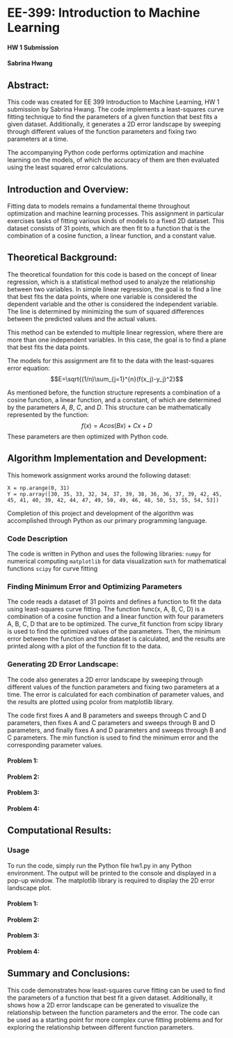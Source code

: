 # EE-399: Introduction to Machine Learning
#### HW 1 Submission
#### Sabrina Hwang

## Abstract:
This code was created for EE 399 Introduction to Machine Learning, HW 1 submission by Sabrina Hwang. 
The code implements a least-squares curve fitting technique to find the parameters of a given function 
that best fits a given dataset. Additionally, it generates a 2D error landscape by sweeping through 
different values of the function parameters and fixing two parameters at a time.

The accompanying Python code performs optimization and machine learning on the models, of which the 
accuracy of them are then evaluated using the least squared error calculations. 

## Introduction and Overview:
Fitting data to models remains a fundamental theme throughout optimization and machine learning processes. 
This assignment in particular exercises tasks of fitting various kinds of models to a fixed 2D dataset. 
This dataset consists of 31 points, which are then fit to a function that is the combination of a cosine
function, a linear function, and a constant value. 

## Theoretical Background:
The theoretical foundation for this code is based on the concept of linear regression, which is a 
statistical method used to analyze the relationship between two variables. In simple linear regression, 
the goal is to find a line that best fits the data points, where one variable is considered the
dependent variable and the other is considered the independent variable. The line is determined by 
minimizing the sum of squared differences between the predicted values and the actual values.

This method can be extended to multiple linear regression, where there are more than one independent 
variables. In this case, the goal is to find a plane that best fits the data points. 

The models for this assignment are fit to the data with the least-squares error equation:
$$E=\sqrt{(1/n)\sum_{j=1}^{n}(f(x_j)-y_j)^2}$$

As mentioned before, the function structure represents a combination of a cosine function, a linear 
function, and a constant, of which are determined by the parameters $A$, $B$, $C$, and $D$. This structure
can be mathematically represented by the function:
$$f(x)=Acos(Bx)+Cx+D$$
These parameters are then optimized with Python code. 

## Algorithm Implementation and Development:
This homework assignment works around the following dataset:
```
X = np.arange(0, 31)
Y = np.array([30, 35, 33, 32, 34, 37, 39, 38, 36, 36, 37, 39, 42, 45, 45, 41, 40, 39, 42, 44, 47, 49, 50, 49, 46, 48, 50, 53, 55, 54, 53])
```

Completion of this project and development of the algorithm was accomplished through Python as our 
primary programming language. 

### Code Description
The code is written in Python and uses the following libraries:
    `numpy` for numerical computing
    `matplotlib` for data visualization
    `math` for mathematical functions
    `scipy` for curve fitting
    
### Finding Minimum Error and Optimizing Parameters
The code reads a dataset of 31 points and defines a function to fit the data using least-squares curve 
fitting. The function func(x, A, B, C, D) is a combination of a cosine function and a linear function 
with four parameters A, B, C, D that are to be optimized. The curve_fit function from scipy library is 
used to find the optimized values of the parameters. Then, the minimum error between the function and 
the dataset is calculated, and the results are printed along with a plot of the function fit to the 
data.

### Generating 2D Error Landscape:
The code also generates a 2D error landscape by sweeping through different values of the function 
parameters and fixing two parameters at a time. The error is calculated for each combination of 
parameter values, and the results are plotted using pcolor from matplotlib library.

The code first fixes A and B parameters and sweeps through C and D parameters, then fixes A and C 
parameters and sweeps through B and D parameters, and finally fixes A and D parameters and sweeps 
through B and C parameters. The min function is used to find the minimum error and the corresponding 
parameter values.

#### Problem 1:
#### Problem 2:
#### Problem 3:
#### Problem 4:

## Computational Results:

### Usage
To run the code, simply run the Python file hw1.py in any Python environment. The output will be 
printed to the console and displayed in a pop-up window. The matplotlib library is required to display 
the 2D error landscape plot.

#### Problem 1:
#### Problem 2:
#### Problem 3:
#### Problem 4:

## Summary and Conclusions:
This code demonstrates how least-squares curve fitting can be used to find the parameters of a function 
that best fit a given dataset. Additionally, it shows how a 2D error landscape can be generated to 
visualize the relationship between the function parameters and the error. The code can be used as a 
starting point for more complex curve fitting problems and for exploring the relationship between 
different function parameters.
